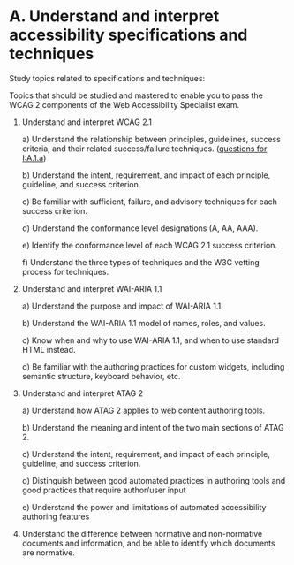 # A. Understand and interpret accessibility specifications and techniques

Study topics related to specifications and techniques:

Topics that should be studied and mastered to enable you to pass the WCAG 2 components of the Web Accessibility Specialist exam.
1. Understand and interpret WCAG 2.1
    
    a) Understand the relationship between principles, guidelines, success criteria, and their related success/failure techniques. ([questions for I:A.1.a](1.a.gift))

    b) Understand the intent, requirement, and impact of each principle, guideline, and success criterion.

    c) Be familiar with sufficient, failure, and advisory techniques for each success criterion.

    d) Understand the conformance level designations (A, AA, AAA).

    e) Identify the conformance level of each WCAG 2.1 success criterion. 

    f) Understand the three types of techniques and the W3C vetting process for techniques.
2. Understand and interpret WAI-ARIA 1.1

    a) Understand the purpose and impact of WAI-ARIA 1.1. 

    b) Understand the WAI-ARIA 1.1 model of names, roles, and values.

    c) Know when and why to use WAI-ARIA 1.1, and when to use standard HTML instead.

    d) Be familiar with the authoring practices for custom widgets, including semantic structure, keyboard behavior, etc.
3. Understand and interpret ATAG 2

    a) Understand how ATAG 2 applies to web content authoring tools.

    b) Understand the meaning and intent of the two main sections of ATAG 2.

    c) Understand the intent, requirement, and impact of each principle, guideline, and success criterion.

    d) Distinguish between good automated practices in authoring tools and good practices that require author/user input

    e) Understand the power and limitations of automated accessibility authoring features
4.	Understand the difference between normative and non-normative documents and information, and be able to identify which documents are normative.
